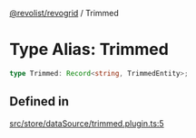 [@revolist/revogrid](README.md) / Trimmed

# Type Alias: Trimmed

```ts
type Trimmed: Record<string, TrimmedEntity>;
```

## Defined in

[src/store/dataSource/trimmed.plugin.ts:5](https://github.com/revolist/revogrid/blob/0bf9217987a0038bc73b1aec64e1a3314302e790/src/store/dataSource/trimmed.plugin.ts#L5)
